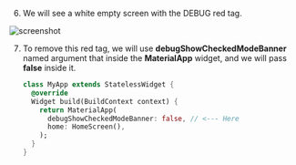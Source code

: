 6. We will see a white empty screen with the DEBUG red tag.

![screenshot](https://lh3.googleusercontent.com/4wywgJSDO4Yj6aEwpOcQtm_OD1Y1MSbzURQhJ4llG0fyYJxWsXNML3J-GxIj1ZgDtuCqewtmpMZjbYUZBl14KdSLV1cWGSNeUJ4DvVdqfZLcP-Y3B2EnacE8UHlumaYLNYq4SfR8)

7. To remove this red tag, we will use **debugShowCheckedModeBanner** named argument that inside the **MaterialApp** widget, and we will pass **false** inside it.

   ```dart
   class MyApp extends StatelessWidget {
     @override
     Widget build(BuildContext context) {
       return MaterialApp(
         debugShowCheckedModeBanner: false, // <--- Here
         home: HomeScreen(),
       );
     }
   }
   ```
